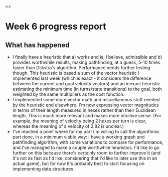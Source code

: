 <<WORK IN PROGRESS>>

# Week 6 progress report

## What has happened

- I finally have a heuristic that a) works and is, I believe, admissible and b) provides worthwhile results, making pathfinding, at a guess, 5-10 times faster than Dijkstra's algorithm. Performance needs further testing though. This heuristic is based a sum of the vector heuristic I implemented last week (which is exact - it considers the difference between the current and goal velocity vectors) and an inexact heuristic estimating the minimum time (in turns/state transitions) to the goal, both weighted by the same multipliers as the cost function.
- I implemented some more vector math and miscellaneous stuff needed by the heuristic and elsewhere. I'm now expressing vector magnitudes in terms of their length measured in hexes rather than their Euclidean length. This is much more relevant and makes more intuitive sense. (For example, the meaning of velocity being 2 hexes per turn is clear, whereas the meaning of a velocity of 2.82 is unclear.)
- I've reached a point where for my part I'm willing to call the algorithmic part done, in a minimum viable way: I have a working graph and pathfinding algorithm, with some variations to compare for performance, and I've managed to make a couple worthwhile heuristics. I'd like to go further on this because there's certainly room to further improve it (and it's not as fast as I'd like, considering that I'd like to later use this in an actual game), but for now it's probably best to start focusing on implementing data structures.
